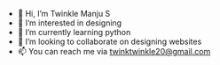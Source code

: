 - 👋 Hi, I’m Twinkle Manju S
- 👀 I’m interested in designing
- 🌱 I’m currently learning python
- 💞️ I’m looking to collaborate on designing websites
- 📫 You can reach me via twinktwinkle20@gmail.com

<!---
twinkle2002/twinkle2002 is a ✨ special ✨ repository because its `README.md` (this file) appears on your GitHub profile.
You can click the Preview link to take a look at your changes.
--->
